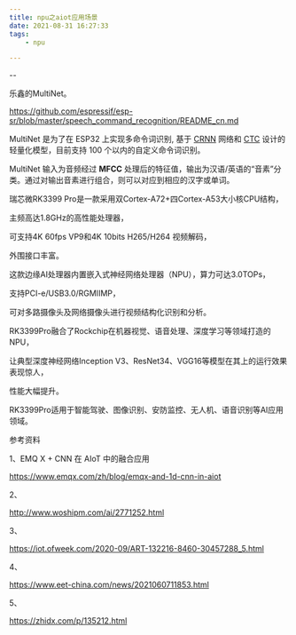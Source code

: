 ```yaml
---
title: npu之aiot应用场景
date: 2021-08-31 16:27:33
tags:
	- npu

---
```


--

乐鑫的MultiNet。

https://github.com/espressif/esp-sr/blob/master/speech_command_recognition/README_cn.md

MultiNet 是为了在 ESP32 上实现多命令词识别, 基于 [CRNN](https://arxiv.org/pdf/1703.05390.pdf) 网络和 [CTC](http://citeseerx.ist.psu.edu/viewdoc/download?doi=10.1.1.75.6306&rep=rep1&type=pdf) 设计的轻量化模型，目前支持 100 个以内的自定义命令词识别。

MultiNet 输入为音频经过 **MFCC** 处理后的特征值，输出为汉语/英语的“音素”分类。通过对输出音素进行组合，则可以对应到相应的汉字或单词。



瑞芯微RK3399 Pro是一款采用双Cortex-A72+四Cortex-A53大小核CPU结构，

主频高达1.8GHz的高性能处理器，

可支持4K 60fps VP9和4K 10bits H265/H264 视频解码，

外围接口丰富。

这款边缘AI处理器内置嵌入式神经网络处理器（NPU），算力可达3.0TOPs，

支持PCI-e/USB3.0/RGMIIMP，

可对多路摄像头及网络摄像头进行视频结构化识别和分析。

RK3399Pro融合了Rockchip在机器视觉、语音处理、深度学习等领域打造的NPU，

让典型深度神经网络Inception V3、ResNet34、VGG16等模型在其上的运行效果表现惊人，

性能大幅提升。

RK3399Pro适用于智能驾驶、图像识别、安防监控、无人机、语音识别等AI应用领域。



参考资料

1、EMQ X + CNN 在 AIoT 中的融合应用

https://www.emqx.com/zh/blog/emqx-and-1d-cnn-in-aiot

2、

http://www.woshipm.com/ai/2771252.html

3、

https://iot.ofweek.com/2020-09/ART-132216-8460-30457288_5.html

4、

https://www.eet-china.com/news/2021060711853.html

5、

https://zhidx.com/p/135212.html